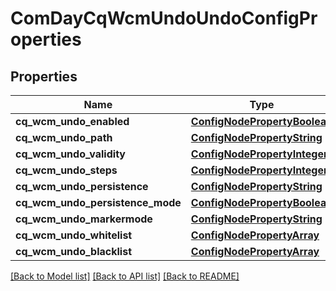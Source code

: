 # ComDayCqWcmUndoUndoConfigProperties

## Properties
Name | Type | Description | Notes
------------ | ------------- | ------------- | -------------
**cq_wcm_undo_enabled** | [**ConfigNodePropertyBoolean**](ConfigNodePropertyBoolean.md) |  | [optional] 
**cq_wcm_undo_path** | [**ConfigNodePropertyString**](ConfigNodePropertyString.md) |  | [optional] 
**cq_wcm_undo_validity** | [**ConfigNodePropertyInteger**](ConfigNodePropertyInteger.md) |  | [optional] 
**cq_wcm_undo_steps** | [**ConfigNodePropertyInteger**](ConfigNodePropertyInteger.md) |  | [optional] 
**cq_wcm_undo_persistence** | [**ConfigNodePropertyString**](ConfigNodePropertyString.md) |  | [optional] 
**cq_wcm_undo_persistence_mode** | [**ConfigNodePropertyBoolean**](ConfigNodePropertyBoolean.md) |  | [optional] 
**cq_wcm_undo_markermode** | [**ConfigNodePropertyString**](ConfigNodePropertyString.md) |  | [optional] 
**cq_wcm_undo_whitelist** | [**ConfigNodePropertyArray**](ConfigNodePropertyArray.md) |  | [optional] 
**cq_wcm_undo_blacklist** | [**ConfigNodePropertyArray**](ConfigNodePropertyArray.md) |  | [optional] 

[[Back to Model list]](../README.md#documentation-for-models) [[Back to API list]](../README.md#documentation-for-api-endpoints) [[Back to README]](../README.md)


